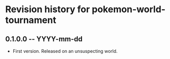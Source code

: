 # Revision history for pokemon-world-tournament

## 0.1.0.0 -- YYYY-mm-dd

* First version. Released on an unsuspecting world.
